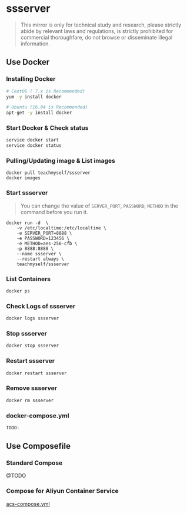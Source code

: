 # ssserver

> This mirror is only for technical study and research, please strictly abide by relevant laws and regulations, is strictly prohibited for commercial thoroughfare, do not browse or disseminate illegal information.


## Use Docker
### Installing Docker
```bash
# CentOS ( 7.x is Recommended)
yum -y install docker

# Ubuntu (16.04 is Recommended)
apt-get -y install docker
```


### Start Docker & Check status
```bash
service docker start
service docker status
```


### Pulling/Updating image & List images
```
docker pull teachmyself/ssserver
docker images
```


### Start ssserver
> You can change the value of  `SERVER_PORT`, `PASSWORD`, `METHOD` in the command before you run it.

```
docker run -d  \
    -v /etc/localtime:/etc/localtime \
    -e SERVER_PORT=8888 \
    -e PASSWORD=123456 \
    -e METHOD=aes-256-cfb \
    -p 8888:8888 \
    --name ssserver \
    --restart always \
    teachmyself/ssserver
```


### List Containers
```bash
docker ps
```


### Check Logs of ssserver
```bash
docker logs ssserver
```


### Stop ssserver
```bash
docker stop ssserver
```


### Restart ssserver
```bash
docker restart ssserver
```


### Remove ssserver
```bash
docker rm ssserver
```


### docker-compose.yml
```bash
TODO:
```


## Use Composefile

### Standard Compose

@TODO

### Compose for Aliyun Container Service

[acs-compose.yml](acs-compose.yml)

